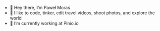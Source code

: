 - 👋 Hey there, I’m Paweł Moraś
- 👀 I like to code, tinker, edit travel videos, shoot photos, and explore the world
- 🌱 I’m currently working at Pinio.io

<!---
moras-p/moras-p is a ✨ special ✨ repository because its `README.md` (this file) appears on your GitHub profile.
You can click the Preview link to take a look at your changes.
--->
